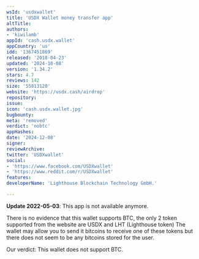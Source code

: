 ```yaml
---
wsId: 'usdxwallet'
title: 'USDX Wallet money transfer app'
altTitle: 
authors:
- 'kiwilamb'
appId: 'cash.usdx.wallet'
appCountry: 'us'
idd: '1367451869'
released: '2018-04-23'
updated: '2024-10-08'
version: '1.34.2'
stars: 4.7
reviews: 142
size: '55813120'
website: 'https://usdx.cash/airdrop'
repository: 
issue: 
icon: 'cash.usdx.wallet.jpg'
bugbounty: 
meta: 'removed'
verdict: 'nobtc'
appHashes: 
date: '2024-12-08'
signer: 
reviewArchive: 
twitter: 'USDXwallet'
social:
- 'https://www.facebook.com/USDXwallet'
- 'https://www.reddit.com/r/USDXwallet'
features: 
developerName: 'Lighthouse Blockchain Technology GmbH.'

---
```


**Update 2022-05-03**: This app is not available anymore.

There is no evidence that this wallet supports BTC, the only 2 token supported from the website are USDX and LHT (Lighthouse token)
The wallet may allow you to send it bitcoins to receive one of these tokens but there does not seem to be any bitcoins stored for the user.

Our verdict: This wallet does not support BTC.
